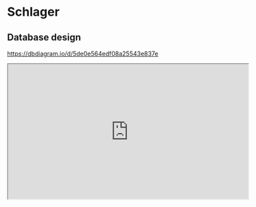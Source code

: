 # Schlager

## Database design

https://dbdiagram.io/d/5de0e564edf08a25543e837e

<iframe width="560" height="315" src='https://dbdiagram.io/embed/5de0e564edf08a25543e837e'> </iframe>
